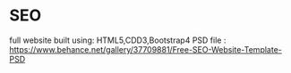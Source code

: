 # SEO
full website built using:
HTML5,CDD3,Bootstrap4
PSD file :
https://www.behance.net/gallery/37709881/Free-SEO-Website-Template-PSD